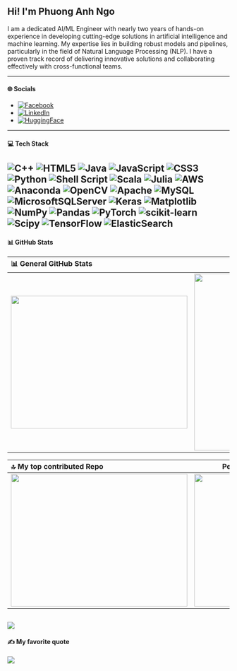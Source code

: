 ## Hi! I'm Phuong Anh Ngo
I am a dedicated AI/ML Engineer with nearly two years of hands-on experience in developing cutting-edge solutions in artificial intelligence and machine learning. My expertise lies in building robust models and pipelines, particularly in the field of Natural Language Processing (NLP). I have a proven track record of delivering innovative solutions and collaborating effectively with cross-functional teams. 

---
#### 🌐 Socials
  - [![Facebook](https://img.shields.io/badge/Facebook-%231877F2.svg?logo=Facebook&logoColor=white)](https://www.facebook.com/faaacorn/)
  - [![LinkedIn](https://img.shields.io/badge/LinkedIn-%230077B5.svg?logo=linkedin&logoColor=white)](https://www.linkedin.com/in/anh-ngo-phuong-081769252/)
  - [![HuggingFace](https://img.shields.io/badge/HuggingFace-%23E4405F.svg?logoColor=yellow)](https://huggingface.co/Phanh2532)
---
#### 💻 Tech Stack
![C++](https://img.shields.io/badge/c++-%2300599C.svg?style=plastic&logo=c%2B%2B&logoColor=white) ![HTML5](https://img.shields.io/badge/html5-%23E34F26.svg?style=plastic&logo=html5&logoColor=white) ![Java](https://img.shields.io/badge/java-%23ED8B00.svg?style=plastic&logo=openjdk&logoColor=white) ![JavaScript](https://img.shields.io/badge/javascript-%23323330.svg?style=plastic&logo=javascript&logoColor=%23F7DF1E) ![CSS3](https://img.shields.io/badge/css3-%231572B6.svg?style=plastic&logo=css3&logoColor=white) ![Python](https://img.shields.io/badge/python-3670A0?style=plastic&logo=python&logoColor=ffdd54) ![Shell Script](https://img.shields.io/badge/shell_script-%23121011.svg?style=plastic&logo=gnu-bash&logoColor=white) ![Scala](https://img.shields.io/badge/scala-%23DC322F.svg?style=plastic&logo=scala&logoColor=white) ![Julia](https://img.shields.io/badge/-Julia-9558B2?style=plastic&logo=julia&logoColor=white) ![AWS](https://img.shields.io/badge/AWS-%23FF9900.svg?style=plastic&logo=amazon-aws&logoColor=white) ![Anaconda](https://img.shields.io/badge/Anaconda-%2344A833.svg?style=plastic&logo=anaconda&logoColor=white) ![OpenCV](https://img.shields.io/badge/opencv-%23white.svg?style=plastic&logo=opencv&logoColor=white) ![Apache](https://img.shields.io/badge/apache-%23D42029.svg?style=plastic&logo=apache&logoColor=white) ![MySQL](https://img.shields.io/badge/mysql-%2300000f.svg?style=plastic&logo=mysql&logoColor=white) ![MicrosoftSQLServer](https://img.shields.io/badge/Microsoft%20SQL%20Server-CC2927?style=plastic&logo=microsoft%20sql%20server&logoColor=white) ![Keras](https://img.shields.io/badge/Keras-%23D00000.svg?style=plastic&logo=Keras&logoColor=white) ![Matplotlib](https://img.shields.io/badge/Matplotlib-%23ffffff.svg?style=plastic&logo=Matplotlib&logoColor=black) ![NumPy](https://img.shields.io/badge/numpy-%23013243.svg?style=plastic&logo=numpy&logoColor=white) ![Pandas](https://img.shields.io/badge/pandas-%23150458.svg?style=plastic&logo=pandas&logoColor=white) ![PyTorch](https://img.shields.io/badge/PyTorch-%23EE4C2C.svg?style=plastic&logo=PyTorch&logoColor=white) ![scikit-learn](https://img.shields.io/badge/scikit--learn-%23F7931E.svg?style=plastic&logo=scikit-learn&logoColor=white) ![Scipy](https://img.shields.io/badge/SciPy-%230C55A5.svg?style=plastic&logo=scipy&logoColor=%white) ![TensorFlow](https://img.shields.io/badge/TensorFlow-%23FF6F00.svg?style=plastic&logo=TensorFlow&logoColor=white) ![ElasticSearch](https://img.shields.io/badge/-ElasticSearch-005571?style=plastic&logo=elasticsearch)
---
#### 📊 GitHub Stats
| 📊 General GitHub Stats         |Github Contributions  |
|:---------------------|------------:|
|<img src="https://github-readme-stats.vercel.app/api?username=phuonganhcorn&theme=dark&hide_border=false&include_all_commits=false&count_private=false" width="400" height="300"><br/>  |<img src="https://github-readme-streak-stats.herokuapp.com/?user=phuonganhcorn&theme=dark&hide_border=false" width="400" height="400"><br/>|


|🔝 My top contributed Repo          |Percentage of languges|
|:---------------------|------------:|
|<img src="https://github-contributor-stats.vercel.app/api?username=phuonganhcorn&limit=5&theme=dark&combine_all_yearly_contributions=true" width="400" height="300"><br/>| <img src="https://github-readme-stats.vercel.app/api/top-langs/?username=phuonganhcorn&theme=dark&hide_border=false&include_all_commits=false&count_private=false&layout=compact" width="250" height="300"><br/>|

[![](https://visitcount.itsvg.in/api?id=phuonganhcorn&icon=0&color=2)](https://visitcount.itsvg.in)
---
#### ✍️ My favorite quote
![](https://quotes-github-readme.vercel.app/api?type=horizontal&theme=dark)

